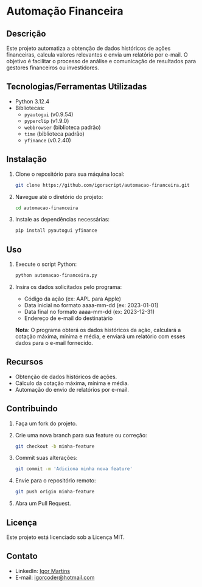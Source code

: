 # Automação Financeira

## Descrição
Este projeto automatiza a obtenção de dados históricos de ações financeiras, calcula valores relevantes e envia um relatório por e-mail. O objetivo é facilitar o processo de análise e comunicação de resultados para gestores financeiros ou investidores.

## Tecnologias/Ferramentas Utilizadas
- Python 3.12.4
- Bibliotecas:
  - `pyautogui` (v0.9.54)
  - `pyperclip` (v1.9.0)
  - `webbrowser` (biblioteca padrão)
  - `time` (biblioteca padrão)
  - `yfinance` (v0.2.40)

## Instalação
1. Clone o repositório para sua máquina local:

    ```bash
    git clone https://github.com/igorscript/automacao-financeira.git
    ```

2. Navegue até o diretório do projeto:

    ```bash
    cd automacao-financeira
    ```

3. Instale as dependências necessárias:

    ```bash
    pip install pyautogui yfinance
    ```

## Uso

1. Execute o script Python:

    ```bash
    python automacao-financeira.py
    ```

2. Insira os dados solicitados pelo programa:
    - Código da ação (ex: AAPL para Apple)
    - Data inicial no formato aaaa-mm-dd (ex: 2023-01-01)
    - Data final no formato aaaa-mm-dd (ex: 2023-12-31)
    - Endereço de e-mail do destinatário 

    **Nota**: O programa obterá os dados históricos da ação, calculará a cotação máxima, mínima e média, e enviará um relatório com esses dados para o e-mail fornecido.

## Recursos
- Obtenção de dados históricos de ações.
- Cálculo da cotação máxima, mínima e média.
- Automação do envio de relatórios por e-mail.

## Contribuindo
1. Faça um fork do projeto.
2. Crie uma nova branch para sua feature ou correção:

    ```bash
    git checkout -b minha-feature
    ```

3. Commit suas alterações:

    ```bash
    git commit -m 'Adiciona minha nova feature'
    ```

4. Envie para o repositório remoto:

    ```bash
    git push origin minha-feature
    ```

5. Abra um Pull Request.

## Licença
Este projeto está licenciado sob a Licença MIT.

## Contato
- LinkedIn: [Igor Martins](https://www.linkedin.com/in/igorcoder/)
- E-mail: igorcoder@hotmail.com
